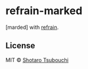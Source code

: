 # refrain-marked

[marded] with [refrain].


## License

MIT © [Shotaro Tsubouchi](https://github.com/shootaroo)


[refrain]:https://github.com/shootaroo/refrain
[marked]:https://github.com/chjj/marked
